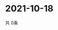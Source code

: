 # 2021-10-18
  共 0条

  <!-- BEGIN -->
  <!-- 最后更新时间Mon Oct 18 2021 18:04:17 GMT+0000 (Coordinated Universal Time) -->
  
  <!-- END -->
  
  